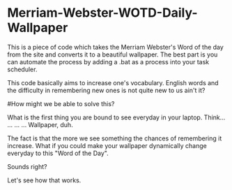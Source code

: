 # Merriam-Webster-WOTD-Daily-Wallpaper
This is a piece of code which takes the Merriam Webster's Word of the day from the site and converts it to a beautiful wallpaper. The best part is you can automate the process by adding a .bat as a process into your task scheduler. 

This code basically aims to increase one's vocabulary. English words and the difficulty in remembering new ones is not quite new to us ain't it?

#How might we be able to solve this?

What is the first thing you are bound to see everyday in your laptop. Think...
...
...
...
Wallpaper, duh.

The fact is that the more we see something the chances of remembering it increase. What if you could make your wallpaper dynamically change everyday to this "Word of the Day".

Sounds right?

Let's see how that works.

